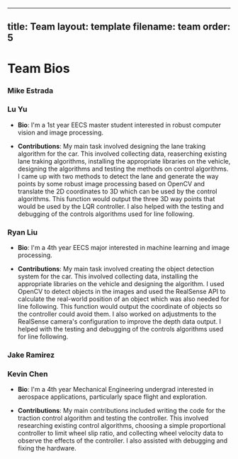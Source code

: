 
---
title: Team
layout: template
filename: team
order: 5
--- 

# Team Bios

### Mike Estrada

### Lu Yu
- **Bio**: I'm a 1st year EECS master student interested in robust computer vision and image processing. 

- **Contributions**: My main task involved designing the lane traking algorithm for the car. This involved collecting data, reaserching existing lane traking algorithms, installing the appropriate libraries on the vehicle, designing the algorithms and testing the methods on control algorithms. I came up with two methods to detect the lane and generate the way points by some robust image processing based on OpenCV and translate the 2D coordinates to 3D which can be used by the control algorithms. This function would output the three 3D way points that would be used by the LQR controller. I also helped with the testing and debugging of the controls algorithms used for line following.

### Ryan Liu
- **Bio**: I'm a 4th year EECS major interested in machine learning and image processing. 

- **Contributions**: My main task involved creating the object detection system for the car. This involved collecting data, installing the appropriate libraries on the vehicle and designing the algorithm. I used OpenCV to detect objects in the images and used the RealSense API to calculate the real-world position of an object which was also needed for line following. This function would output the coordinate of objects so the controller could avoid them. I also worked on adjustments to the RealSense camera's configuration to improve the depth data output. I helped with the testing and debugging of the controls algorithms used for line following.

### Jake Ramirez

### Kevin Chen

- **Bio**: I'm a 4th year Mechanical Engineering undergrad interested in aerospace applications, particularly space flight and exploration.

- **Contributions**: My main contributions included writing the code for the traction control algorithm and testing the controller. This involved researching existing control algorithms, choosing a simple proportional controller to limit wheel slip ratio, and collecting wheel velocity data to observe the effects of the controller. I also assisted with debugging and fixing the hardware.
